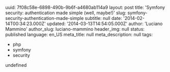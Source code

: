 uuid:             7f08c58e-6898-490b-9b6f-a4680ab114a9
layout:           post
title:            'Symfony security: authentication made simple (well, maybe!)'
slug:             symfony-security-authentication-made-simple
subtitle:         null
date:             '2014-02-14T00:34:23.000Z'
updated:          '2014-03-13T14:54:05.000Z'
author:           'Luciano Mammino'
author_slug:      luciano-mammino
header_img:       null
status:           published
language:         en_US
meta_title:       null
meta_description: null
tags:
  - php
  - symfony
  - security

undefined